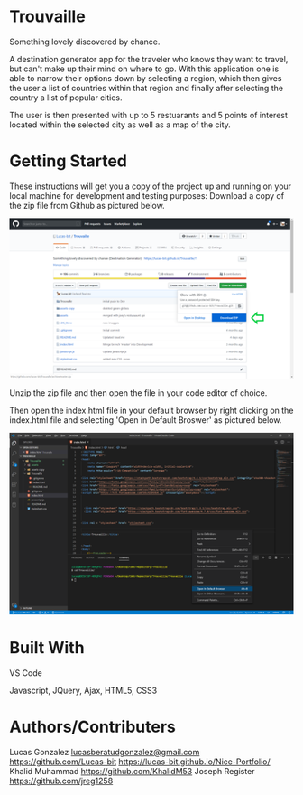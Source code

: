 # Trouvaille
Something lovely discovered by chance.

A destination generator app for the traveler who knows they want to travel, but can't make up their mind on where to go. 
With this application one is able to narrow their options down by selecting a region, which then gives the user a list of countries within that region and finally after selecting the country a list of popular cities. 


The user is then presented with up to 5 restuarants and 5 points of interest located within the selected city as well as a map of the city.

# Getting Started
These instructions will get you a copy of the project up and running on your local machine for development and testing purposes: Download a copy of the zip file from Github as pictured below. 

![](trouvaille-zip-download-example.png)

Unzip the zip file and then open the file in your code editor of choice.


Then open the index.html file in your default browser by right clicking on the index.html file and selecting 'Open in Default Broswer' as pictured below.


![](trouvaille-open-browser.png)



# Built With
VS Code

Javascript, JQuery, Ajax, HTML5, CSS3

# Authors/Contributers 

Lucas Gonzalez lucasberatudgonzalez@gmail.com https://github.com/Lucas-bit https://lucas-bit.github.io/Nice-Portfolio/
Khalid Muhammad https://github.com/KhalidM53
Joseph Register https://github.com/jreg1258



